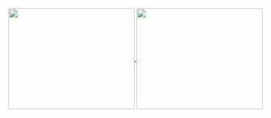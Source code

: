 <a href="https://github.com/anuraghazra/github-readme-stats">
  <img height=200 width=250 align="center" src="https://readme-stats-black-mu.vercel.app/api/top-langs/?username=igorplebanczyk&theme=transparent&hide_border=true&title_color=20A6A6&card_width=300&layout=compact&disable_animations=false&exclude_repo=readme-stats&langs_count=6" />
</a>
<a href="https://github.com/anuraghazra/github-readme-stats">
  <img height=200 width=250 align="center" src="https://readme-stats-black-mu.vercel.app/api?username=igorplebanczyk&theme=transparent&hide_border=true&custom_title=GitHub%20Stats&title_color=20A6A6&text_color=D4D4D4&card_width=300&disable_animations=false&hide=issues&show_icons=true" />
</a>
